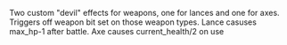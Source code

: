 Two custom "devil" effects for weapons, one for lances and one for axes. 
Triggers off weapon bit set on those weapon types.
Lance casuses max_hp-1 after battle.
Axe causes current_health/2 on use
